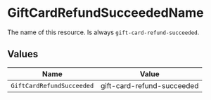 # GiftCardRefundSucceededName

The name of this resource. Is always `gift-card-refund-succeeded`.


## Values

| Name                       | Value                      |
| -------------------------- | -------------------------- |
| `GiftCardRefundSucceeded`  | gift-card-refund-succeeded |